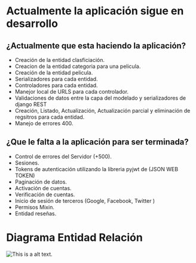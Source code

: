 # Actualmente la aplicación sigue en desarrollo

## ¿Actualmente que esta haciendo la aplicación?

- Creación de la entidad clasficiación.
- Creacion de la entidad categoria para una pelicula.
- Creación de la entidad pelicula.
- Serializadores para cada entidad.
- Controladores para cada entidad.
- Manejor local de URLS para cada controlador.
- Validaciones de datos entre la capa del modelado y serializadores de django REST
- Creación, Listado, Actualización, Actualización parcial y eliminación de regsitros para cada entidad.
- Manejo de errores 400.

## ¿Que le falta a la aplicación para ser terminada?

- Control de errores del Servidor (+500).
- Sesiones.
- Tokens de autenticación utilizando la libreria pyjwt de (JSON WEB TOKEN)
- Paginación de datos.
- Activación de cuentas.
- Verificación de cuentas.
- Inicio de sesión de terceros (Google, Facebook, Twitter )
- Permisos Mixin.
- Entidad reseñas.


# Diagrama Entidad Relación 

![This is a alt text.](api-rest-movies/blob/master/images_github/mer.png "This is a sample image.")







